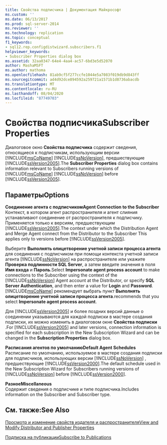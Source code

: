 ```yaml
---
title: Свойства подписчика | Документация Майкрософт
ms.custom: ''
ms.date: 06/13/2017
ms.prod: sql-server-2014
ms.reviewer: ''
ms.technology: replication
ms.topic: conceptual
f1_keywords:
- sql12.rep.configdistwizard.subscribers.f1
helpviewer_keywords:
- Subscriber Properties dialog box
ms.assetid: 32aa0347-64e4-4aa4-ac57-6bd3e5d52070
author: MashaMSFT
ms.author: mathoma
ms.openlocfilehash: 81ab9cf5f277ccfe1044e5a7083f019db9d843ff
ms.sourcegitcommit: ad4d92dce894592a259721a1571b1d8736abacdb
ms.translationtype: MT
ms.contentlocale: ru-RU
ms.lasthandoff: 08/04/2020
ms.locfileid: "87749703"
---
```

# <a name="subscriber-properties"></a><span data-ttu-id="1f2ed-102">Свойства подписчика</span><span class="sxs-lookup"><span data-stu-id="1f2ed-102">Subscriber Properties</span></span>
  <span data-ttu-id="1f2ed-103">Диалоговое окно **Свойства подписчика** содержит сведения, относящиеся к подписчикам, использующим версии [!INCLUDE[msCoName](../../includes/msconame-md.md)] [!INCLUDE[ssNoVersion](../../includes/ssnoversion-md.md)], предшествующие [!INCLUDE[ssVersion2005](../../includes/ssversion2005-md.md)].</span><span class="sxs-lookup"><span data-stu-id="1f2ed-103">The **Subscriber Properties** dialog box contains information relevant to Subscribers running versions of [!INCLUDE[msCoName](../../includes/msconame-md.md)] [!INCLUDE[ssNoVersion](../../includes/ssnoversion-md.md)] before [!INCLUDE[ssVersion2005](../../includes/ssversion2005-md.md)].</span></span>  
  
## <a name="options"></a><span data-ttu-id="1f2ed-104">Параметры</span><span class="sxs-lookup"><span data-stu-id="1f2ed-104">Options</span></span>  
 <span data-ttu-id="1f2ed-105">**Соединение агента с подписчиком**</span><span class="sxs-lookup"><span data-stu-id="1f2ed-105">**Agent Connection to the Subscriber**</span></span>  
 <span data-ttu-id="1f2ed-106">Контекст, в котором агент распространителя и агент слияния устанавливают соединение от распространителя к подписчику. Применяется только к версиям, предшествующим [!INCLUDE[ssVersion2005](../../includes/ssversion2005-md.md)].</span><span class="sxs-lookup"><span data-stu-id="1f2ed-106">The context under which the Distribution Agent and Merge Agent connect from the Distributor to the Subscriber This applies only to versions before [!INCLUDE[ssVersion2005](../../includes/ssversion2005-md.md)].</span></span>  
  
 <span data-ttu-id="1f2ed-107">Выберите **Выполнять олицетворение учетной записи процесса агента** для соединения с подписчиком при помощи контекста учетной записи агента [!INCLUDE[ssNoVersion](../../includes/ssnoversion-md.md)] на распространителе или укажите **Проверка подлинности SQL Server**, а затем введите значения в поля **Имя входа** и **Пароль**.</span><span class="sxs-lookup"><span data-stu-id="1f2ed-107">Select **Impersonate agent process account** to make connections to the Subscriber using the context of the [!INCLUDE[ssNoVersion](../../includes/ssnoversion-md.md)] Agent account at the Distributor, or specify **SQL Server Authentication**, and then enter a value for **Login** and **Password**.</span></span> [!INCLUDE[msCoName](../../includes/msconame-md.md)] <span data-ttu-id="1f2ed-108">рекомендует выбрать пункт **Выполнять олицетворение учетной записи процесса агента**.</span><span class="sxs-lookup"><span data-stu-id="1f2ed-108">recommends that you select **Impersonate agent process account**.</span></span>  
  
 <span data-ttu-id="1f2ed-109">Для [!INCLUDE[ssVersion2005](../../includes/ssversion2005-md.md)] и более поздних версий данные о соединении указываются для каждой подписки в мастере создания подписки, их можно изменить в диалоговом окне **Свойства подписки** .</span><span class="sxs-lookup"><span data-stu-id="1f2ed-109">For [!INCLUDE[ssVersion2005](../../includes/ssversion2005-md.md)] and later versions, connection information is specified for each subscription in the New Subscription Wizard and can be changed in the **Subscription Properties** dialog box.</span></span>  
  
 <span data-ttu-id="1f2ed-110">**Расписания агентов по умолчанию**</span><span class="sxs-lookup"><span data-stu-id="1f2ed-110">**Default Agent Schedules**</span></span>  
 <span data-ttu-id="1f2ed-111">Расписание по умолчанию, используемое в мастере создания подписки для подписчиков, использующих версии [!INCLUDE[ssNoVersion](../../includes/ssnoversion-md.md)] , предшествующие [!INCLUDE[ssVersion2000](../../includes/ssversion2000-md.md)].</span><span class="sxs-lookup"><span data-stu-id="1f2ed-111">The default schedule used in the New Subscription Wizard for Subscribers running versions of [!INCLUDE[ssNoVersion](../../includes/ssnoversion-md.md)] before [!INCLUDE[ssVersion2000](../../includes/ssversion2000-md.md)].</span></span>  
  
 <span data-ttu-id="1f2ed-112">**Разное**</span><span class="sxs-lookup"><span data-stu-id="1f2ed-112">**Miscellaneous**</span></span>  
 <span data-ttu-id="1f2ed-113">Содержит сведения о подписчике и типе подписчика.</span><span class="sxs-lookup"><span data-stu-id="1f2ed-113">Includes information on the Subscriber and Subscriber type.</span></span>  
  
## <a name="see-also"></a><span data-ttu-id="1f2ed-114">См. также:</span><span class="sxs-lookup"><span data-stu-id="1f2ed-114">See Also</span></span>  
 [<span data-ttu-id="1f2ed-115">Просмотр и изменение свойств издателя и распространителя</span><span class="sxs-lookup"><span data-stu-id="1f2ed-115">View and Modify Distributor and Publisher Properties</span></span>](view-and-modify-distributor-and-publisher-properties.md)   

 [<span data-ttu-id="1f2ed-116">Подписка на публикации</span><span class="sxs-lookup"><span data-stu-id="1f2ed-116">Subscribe to Publications</span></span>](subscribe-to-publications.md)  
  
  
